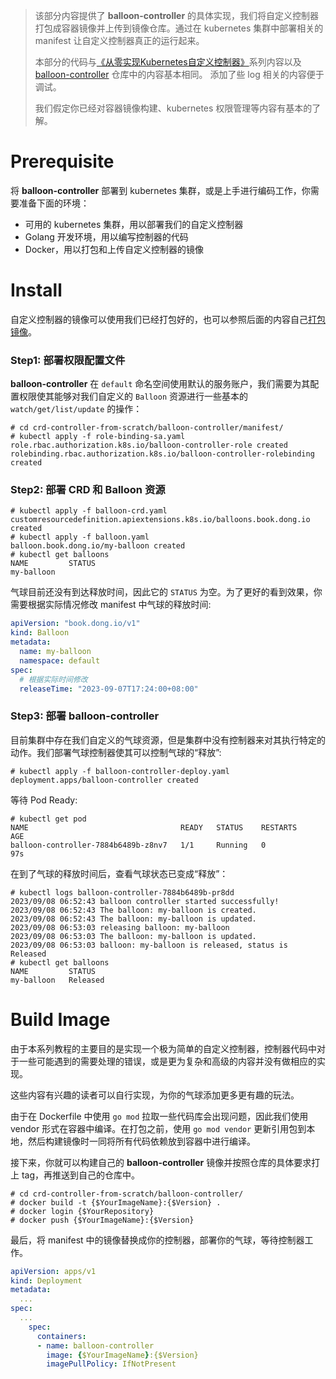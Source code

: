 > 该部分内容提供了 **balloon-controller** 的具体实现，我们将自定义控制器打包成容器镜像并上传到镜像仓库。通过在 kubernetes 集群中部署相关的 manifest 让自定义控制器真正的运行起来。
> 
> 本部分的代码与[《从零实现Kubernetes自定义控制器》](https://caozhuozi.github.io/crd-controller-from-scratch/)系列内容以及 [balloon-controller](https://github.com/caozhuozi/balloon-controller) 仓库中的内容基本相同。
> 添加了些 log 相关的内容便于调试。
> 
> 我们假定你已经对容器镜像构建、kubernetes 权限管理等内容有基本的了解。

# Prerequisite

将 **balloon-controller** 部署到 kubernetes 集群，或是上手进行编码工作，你需要准备下面的环境：

- 可用的 kubernetes 集群，用以部署我们的自定义控制器
- Golang 开发环境，用以编写控制器的代码
- Docker，用以打包和上传自定义控制器的镜像

# Install

自定义控制器的镜像可以使用我们已经打包好的，也可以参照后面的内容自己[打包镜像](#build-image)。

### Step1: 部署权限配置文件

**balloon-controller** 在 `default` 命名空间使用默认的服务账户，我们需要为其配置权限使其能够对我们自定义的 `Balloon` 资源进行一些基本的 `watch/get/list/update` 的操作：

```shell
# cd crd-controller-from-scratch/balloon-controller/manifest/
# kubectl apply -f role-binding-sa.yaml 
role.rbac.authorization.k8s.io/balloon-controller-role created
rolebinding.rbac.authorization.k8s.io/balloon-controller-rolebinding created
```

### Step2: 部署 CRD 和 Balloon 资源

```shell
# kubectl apply -f balloon-crd.yaml 
customresourcedefinition.apiextensions.k8s.io/balloons.book.dong.io created
# kubectl apply -f balloon.yaml 
balloon.book.dong.io/my-balloon created
# kubectl get balloons
NAME         STATUS
my-balloon   
```

气球目前还没有到达释放时间，因此它的 `STATUS` 为空。为了更好的看到效果，你需要根据实际情况修改 manifest 中气球的释放时间:

```yaml
apiVersion: "book.dong.io/v1"
kind: Balloon
metadata:
  name: my-balloon
  namespace: default
spec:
  # 根据实际时间修改
  releaseTime: "2023-09-07T17:24:00+08:00"
```

### Step3: 部署 balloon-controller

目前集群中存在我们自定义的气球资源，但是集群中没有控制器来对其执行特定的动作。我们部署气球控制器使其可以控制气球的“释放”:

```shell
# kubectl apply -f balloon-controller-deploy.yaml 
deployment.apps/balloon-controller created
```

等待 Pod Ready:

```shell
# kubectl get pod
NAME                                  READY   STATUS    RESTARTS       AGE
balloon-controller-7884b6489b-z8nv7   1/1     Running   0              97s
```

在到了气球的释放时间后，查看气球状态已变成“释放”：

```shell
# kubectl logs balloon-controller-7884b6489b-pr8dd
2023/09/08 06:52:43 balloon controller started successfully!
2023/09/08 06:52:43 The balloon: my-balloon is created.
2023/09/08 06:52:43 The balloon: my-balloon is updated.
2023/09/08 06:53:03 releasing balloon: my-balloon
2023/09/08 06:53:03 The balloon: my-balloon is updated.
2023/09/08 06:53:03 balloon: my-balloon is released, status is Released
# kubectl get balloons
NAME         STATUS
my-balloon   Released
```

# Build Image

由于本系列教程的主要目的是实现一个极为简单的自定义控制器，控制器代码中对于一些可能遇到的需要处理的错误，或是更为复杂和高级的内容并没有做相应的实现。

这些内容有兴趣的读者可以自行实现，为你的气球添加更多更有趣的玩法。

由于在 Dockerfile 中使用 `go mod` 拉取一些代码库会出现问题，因此我们使用 vendor 形式在容器中编译。在打包之前，使用 `go mod vendor` 更新引用包到本地，然后构建镜像时一同将所有代码依赖放到容器中进行编译。

接下来，你就可以构建自己的 **balloon-controller** 镜像并按照仓库的具体要求打上 tag，再推送到自己的仓库中。

```shell
# cd crd-controller-from-scratch/balloon-controller/
# docker build -t {$YourImageName}:{$Version} .
# docker login {$YourRepository}
# docker push {$YourImageName}:{$Version}
```

最后，将 manifest 中的镜像替换成你的控制器，部署你的气球，等待控制器工作。

```yaml
apiVersion: apps/v1
kind: Deployment
metadata:
  ...
spec:
  ...
    spec:
      containers:
      - name: balloon-controller
        image: {$YourImageName}:{$Version}
        imagePullPolicy: IfNotPresent
```
